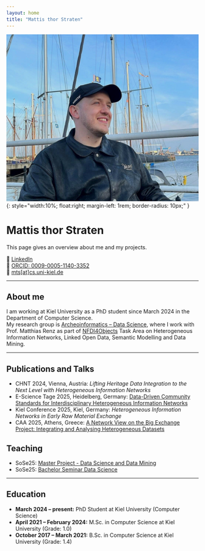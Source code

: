 ```yaml
---
layout: home
title: "Mattis thor Straten"
---
```


![Mattis thor Straten](/images/profil.jpg){: style="width:10%; float:right; margin-left: 1rem; border-radius: 10px;" }

# Mattis thor Straten

This page gives an overview about me and my projects.

🔗 [LinkedIn](https://www.linkedin.com/in/mattis-thor-straten-517467211/)  
🧬 [ORCID: 0009-0005-1140-3352](https://orcid.org/0009-0005-1140-3352)  
📧 <a href="mailto:mts[at]cs.uni-kiel.de">mts[at]cs.uni-kiel.de</a>

---

## About me

I am working at Kiel University as a PhD student since March 2024 in the Department of Computer Science.  
My research group is [Archeoinformatics – Data Science](https://www.uni-kiel.de/de/tf/forschen/institut-informatik/archaeoinformatik), where I work with Prof. Matthias Renz as part of [NFDI4Objects](https://www.nfdi4objects.net/) Task Area on Heterogeneous Information Networks, Linked Open Data, Semantic Modelling and Data Mining.

---

## Publications and Talks

- CHNT 2024, Vienna, Austria: *Lifting Heritage Data Integration to the Next Level with Heterogeneous Information Networks*
- E-Science Tage 2025, Heidelberg, Germany: [Data-Driven Community Standards for Interdisciplinary Heterogeneous Information Networks](https://doi.org/10.5281/zenodo.15040308)
- Kiel Conference 2025, Kiel, Germany: *Heterogeneous Information Networks in Early Raw Material Exchange*
- CAA 2025, Athens, Greece: [A Network View on the Big Exchange Project: Integrating and Analysing Heterogeneous Datasets](https://doi.org/10.5281/zenodo.15309880)

## Teaching

- SoSe25: [Master Project - Data Science and Data Mining](https://univis.uni-kiel.de/form?__s=2&dsc=anew/lecture_view&lvs=techn/infor/inform/archoi/infmpa&anonymous=1&ref=tlecture&sem=2025s&tdir=techn/infora/master/master_2&__e=230)
- SoSe25: [Bachelor Seminar Data Science](https://univis.uni-kiel.de/form?__s=2&dsc=anew/lecture_view&lvs=techn/infor/inform/archoi/bsemda&anonymous=1&ref=tlecture&sem=2025s&tdir=techn/infora/bachel/semina&__e=230)

---

## Education

- **March 2024 – present:** PhD Student at Kiel University (Computer Science)  
- **April 2021 – February 2024:** M.Sc. in Computer Science at Kiel University (Grade: 1.0)  
- **October 2017 – March 2021:** B.Sc. in Computer Science at Kiel University (Grade: 1.4)
